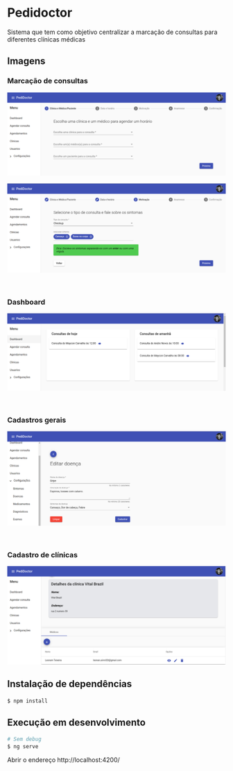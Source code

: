 
# Pedidoctor

Sistema que tem como objetivo centralizar a marcação de consultas para diferentes clínicas médicas


## Imagens

### Marcação de consultas
![Marcação de consultas](img/pedidoctor-1.png)

![Marcação de consultas](img/pedidoctor-2.png)

<br>

### Dashboard
![Marcação de consultas](img/pedidoctor-3.png)

<br>

### Cadastros gerais
![Marcação de consultas](img/pedidoctor-4.png)


<br>

### Cadastro de clínicas
![Marcação de consultas](img/pedidoctor-5.png)


## Instalação de dependências

```bash
$ npm install
```


## Execução em desenvolvimento


```bash
# Sem debug
$ ng serve
```

Abrir o endereço http://localhost:4200/

